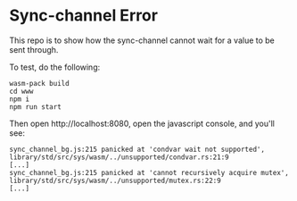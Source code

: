 # Sync-channel Error

This repo is to show how the sync-channel cannot wait for a value to be sent through.

To test, do the following:

```
wasm-pack build
cd www
npm i
npm run start
```

Then open http://localhost:8080, open the javascript console, and you'll see:

```
sync_channel_bg.js:215 panicked at 'condvar wait not supported', library/std/src/sys/wasm/../unsupported/condvar.rs:21:9
[...]
sync_channel_bg.js:215 panicked at 'cannot recursively acquire mutex', library/std/src/sys/wasm/../unsupported/mutex.rs:22:9
[...]
```
